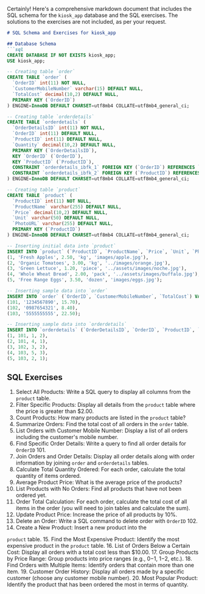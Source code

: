 Certainly! Here's a comprehensive markdown document that includes the SQL schema for the `kiosk_app` database and the SQL exercises. The solutions to the exercises are not included, as per your request.

```markdown
# SQL Schema and Exercises for kiosk_app

## Database Schema
```sql
CREATE DATABASE IF NOT EXISTS kiosk_app;
USE kiosk_app;

-- Creating table `order`
CREATE TABLE `order` (
  `OrderID` int(11) NOT NULL,
  `CustomerMobileNumber` varchar(15) DEFAULT NULL,
  `TotalCost` decimal(10,2) DEFAULT NULL,
  PRIMARY KEY (`OrderID`)
) ENGINE=InnoDB DEFAULT CHARSET=utf8mb4 COLLATE=utf8mb4_general_ci;

-- Creating table `orderdetails`
CREATE TABLE `orderdetails` (
  `OrderDetailsID` int(11) NOT NULL,
  `OrderID` int(11) DEFAULT NULL,
  `ProductID` int(11) DEFAULT NULL,
  `Quantity` decimal(10,2) DEFAULT NULL,
  PRIMARY KEY (`OrderDetailsID`),
  KEY `OrderID` (`OrderID`),
  KEY `ProductID` (`ProductID`),
  CONSTRAINT `orderdetails_ibfk_1` FOREIGN KEY (`OrderID`) REFERENCES `order` (`OrderID`),
  CONSTRAINT `orderdetails_ibfk_2` FOREIGN KEY (`ProductID`) REFERENCES `product` (`ProductID`)
) ENGINE=InnoDB DEFAULT CHARSET=utf8mb4 COLLATE=utf8mb4_general_ci;

-- Creating table `product`
CREATE TABLE `product` (
  `ProductID` int(11) NOT NULL,
  `ProductName` varchar(255) DEFAULT NULL,
  `Price` decimal(10,2) DEFAULT NULL,
  `Unit` varchar(50) DEFAULT NULL,
  `PhotoURL` varchar(255) DEFAULT NULL,
  PRIMARY KEY (`ProductID`)
) ENGINE=InnoDB DEFAULT CHARSET=utf8mb4 COLLATE=utf8mb4_general_ci;

-- Inserting initial data into `product`
INSERT INTO `product` (`ProductID`, `ProductName`, `Price`, `Unit`, `PhotoURL`) VALUES
(1, 'Fresh Apples', 2.50, 'kg', 'images/apple.jpg'),
(2, 'Organic Tomatoes', 3.00, 'kg', '../images/orange.jpg'),
(3, 'Green Lettuce', 1.20, 'piece', '../assets/images/noche.jpg'),
(4, 'Whole Wheat Bread', 2.00, 'pack', '../assets/images/buffalo.jpg'),
(5, 'Free Range Eggs', 3.50, 'dozen', 'images/eggs.jpg');

-- Inserting sample data into `order`
INSERT INTO `order` (`OrderID`, `CustomerMobileNumber`, `TotalCost`) VALUES
(101, '1234567890', 15.70),
(102, '0987654321', 8.40),
(103, '5555555555', 22.50);

-- Inserting sample data into `orderdetails`
INSERT INTO `orderdetails` (`OrderDetailsID`, `OrderID`, `ProductID`, `Quantity`) VALUES
(1, 101, 1, 2),
(2, 101, 4, 1),
(3, 102, 3, 2),
(4, 103, 5, 3),
(5, 103, 2, 1);
```

## SQL Exercises

1. Select All Products: Write a SQL query to display all columns from the `product` table.
2. Filter Specific Products: Display all details from the `product` table where the price is greater than $2.00.
3. Count Products: How many products are listed in the `product` table?
4. Summarize Orders: Find the total cost of all orders in the `order` table.
5. List Orders with Customer Mobile Number: Display a list of all orders including the customer's mobile number.
6. Find Specific Order Details: Write a query to find all order details for `OrderID` 101.
7. Join Orders and Order Details: Display all order details along with order information by joining `order` and `orderdetails` tables.
8. Calculate Total Quantity Ordered: For each order, calculate the total quantity of items ordered.
9. Average Product Price: What is the average price of the products?
10. List Products with No Orders: Find all products that have not been ordered yet.
11. Order Total Calculation: For each order, calculate the total cost of all items in the order (you will need to join tables and calculate the sum).
12. Update Product Price: Increase the price of all products by 10%.
13. Delete an Order: Write a SQL command to delete order with `OrderID` 102.
14. Create a New Product: Insert a new product into the

 `product` table.
15. Find the Most Expensive Product: Identify the most expensive product in the `product` table.
16. List of Orders Below a Certain Cost: Display all orders with a total cost less than $10.00.
17. Group Products by Price Range: Group products into price ranges (e.g., $0-$1, $1-$2, etc.).
18. Find Orders with Multiple Items: Identify orders that contain more than one item.
19. Customer Order History: Display all orders made by a specific customer (choose any customer mobile number).
20. Most Popular Product: Identify the product that has been ordered the most in terms of quantity.
```
